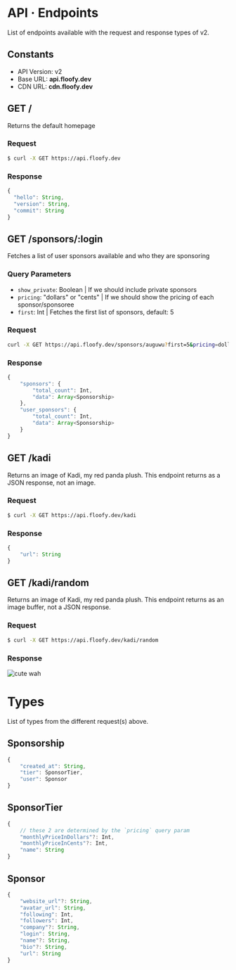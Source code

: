 # API · Endpoints
List of endpoints available with the request and response types of v2.

## Constants
- API Version: v2
- Base URL:    **api.floofy.dev**
- CDN URL:     **cdn.floofy.dev**

## GET /
Returns the default homepage

### Request
```sh
$ curl -X GET https://api.floofy.dev
```

### Response
```js
{
  "hello": String,
  "version": String,
  "commit": String
}
```

## GET /sponsors/:login
Fetches a list of user sponsors available and who they are sponsoring

### Query Parameters
- `show_private`: Boolean | If we should include private sponsors
- `pricing`: "dollars" or "cents" | If we should show the pricing of each sponsor/sponsoree
- `first`: Int | Fetches the first list of sponsors, default: 5

### Request
```sh
curl -X GET https://api.floofy.dev/sponsors/auguwu?first=5&pricing=dollars&show_private=true
```

### Response
```js
{
    "sponsors": {
        "total_count": Int,
        "data": Array<Sponsorship>
    },
    "user_sponsors": {
        "total_count": Int,
        "data": Array<Sponsorship>
    }
}
```

## GET /kadi
Returns an image of Kadi, my red panda plush. This endpoint returns as a JSON response, not an image.

### Request
```sh
$ curl -X GET https://api.floofy.dev/kadi
```

### Response
```js
{
    "url": String
}
```

## GET /kadi/random
Returns an image of Kadi, my red panda plush. This endpoint returns as an image buffer, not a JSON response.

### Request
```sh
$ curl -X GET https://api.floofy.dev/kadi/random
```

### Response
![cute wah](https://cdn.floofy.dev/kadi/kadi.png)

# Types
List of types from the different request(s) above.

## Sponsorship
```js
{
    "created_at": String,
    "tier": SponsorTier,
    "user": Sponsor
}
```

## SponsorTier
```js
{
    // these 2 are determined by the `pricing` query param
    "monthlyPriceInDollars"?: Int,
    "monthlyPriceInCents"?: Int,
    "name": String
}
```

## Sponsor
```js
{
    "website_url"?: String,
    "avatar_url": String,
    "following": Int,
    "followers": Int,
    "company"?: String,
    "login": String,
    "name"?: String,
    "bio"?: String,
    "url": String
}
```
